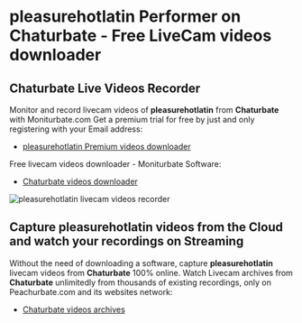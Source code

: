 # pleasurehotlatin Performer on Chaturbate - Free LiveCam videos downloader

## Chaturbate Live Videos Recorder

Monitor and record livecam videos of **pleasurehotlatin** from **Chaturbate** with Moniturbate.com
Get a premium trial for free by just and only registering with your Email address:
* [pleasurehotlatin Premium videos downloader](https://moniturbate.com/request-demo-licence-key.html)

Free livecam videos downloader - Moniturbate Software:
* [Chaturbate videos downloader](https://moniturbate.com/moniturbate-download-software.html)

![pleasurehotlatin livecam videos recorder](https://peachurnet.com/templates/moniturbate-software.png)


## Capture pleasurehotlatin videos from the Cloud and watch your recordings on Streaming

Without the need of downloading a software, capture **pleasurehotlatin** livecam videos from **Chaturbate** 100% online.
Watch Livecam archives from **Chaturbate** unlimitedly from thousands of existing recordings, only on Peachurbate.com and its websites network:
* [Chaturbate videos archives](https://peachurnet.com/)